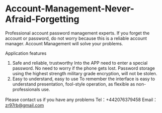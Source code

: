 # Account-Management-Never-Afraid-Forgetting
Professional account password management experts. If you forget the account or password, do not worry because this is a reliable account manager.
Account Management will solve your problems.

Application features
1. Safe and reliable, trustworthy
Into the APP need to enter a special password. No need to worry if the phone gets lost.
Password storage using the highest strength military grade encryption, will not be stolen.
2. Easy to understand, easy to use
To remember the interface is easy to understand presentation, fool-style operation, as flexible as non-professionals use.

Please contact us if you have any problems
Tel：+442076379458
Email：zr97rb@gmail.com
